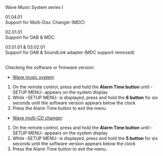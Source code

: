 Wave Music System series I

01.04.01<br/>
Support for Multi-Disc Changer (MDC)

02.01.01<br/>
Support for DAB & MDC

03.01.01 & 03.02.01<br/>
Support for DAB & SoundLink adapter (MDC support removed)

<br/>
Checking the software or firmware version:

* <a href="https://support.bose.com/s/display-articles?productId=01t8c00000OydS3AAJ&articleId=ka08c000001pXWyAAM">Wave music system</a>:
1. On the remote control, press and hold the <b>Alarm Time button</b> until -SETUP MENU- appears on the system display
2. While -SETUP MENU- is displayed, press and hold the <b>6 button</b> for six seconds until the software version appears below the clock
3. Press the Alarm Time button to exit the menu.

* <a href="https://support.bose.com/s/display-articles?productId=01t8c00000OydS1AAJ&articleId=ka08c000001pXWyAAM">Wave multi-CD changer</a>:
1. On the remote control, press and hold the <b>Alarm Time button</b> until -SETUP MENU- appears on the system display
2. While -SETUP MENU- is displayed, press and hold the <b>5 button</b> for six seconds until the software version appears below the clock
3. Press the Alarm Time button to exit the menu.
